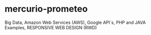 # mercurio-prometeo
Big Data, Amazon Web Services (AWS), Google API´s, PHP and JAVA Examples, RESPONSIVE WEB DESIGN (RWD)
